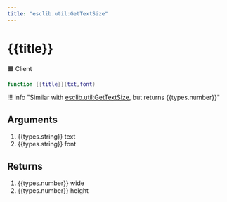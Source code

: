 ```yaml
---
title: "esclib.util:GetTextSize"
---
```

# {{title}}
🟧 Client

``` lua
function {{title}}(txt,font)
```

!!! info "Similar with [esclib.util:GetTextSize](../text_size), but returns {{types.number}}"

## Arguments
1. {{types.string}} text
2. {{types.string}} font

## Returns
1. {{types.number}} wide
2. {{types.number}} height